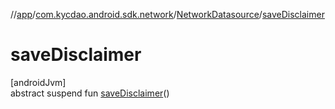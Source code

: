 //[app](../../../index.md)/[com.kycdao.android.sdk.network](../index.md)/[NetworkDatasource](index.md)/[saveDisclaimer](save-disclaimer.md)

# saveDisclaimer

[androidJvm]\
abstract suspend fun [saveDisclaimer](save-disclaimer.md)()
